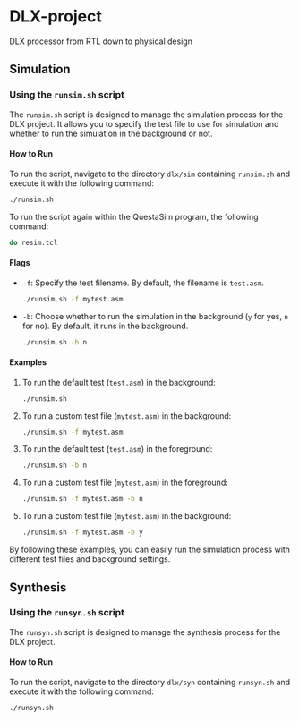 # DLX-project
DLX processor from RTL down to physical design

## Simulation
### Using the `runsim.sh` script

The `runsim.sh` script is designed to manage the simulation process for the DLX project. It allows you to specify the test file to use for simulation and whether to run the simulation in the background or not.

#### How to Run

To run the script, navigate to the directory `dlx/sim` containing `runsim.sh` and execute it with the following command:

```bash
./runsim.sh
```

To run the script again within the QuestaSim program, the following command:

```bash
do resim.tcl
```

#### Flags

- `-f`: Specify the test filename. By default, the filename is `test.asm`.
  ```bash
  ./runsim.sh -f mytest.asm
  ```
  
- `-b`: Choose whether to run the simulation in the background (`y` for yes, `n` for no). By default, it runs in the background.
  ```bash
  ./runsim.sh -b n
  ```
  
#### Examples

1. To run the default test (`test.asm`) in the background:

    ```bash
    ./runsim.sh
    ```

2. To run a custom test file (`mytest.asm`) in the background:

    ```bash
    ./runsim.sh -f mytest.asm
    ```
  
3. To run the default test (`test.asm`) in the foreground:

    ```bash
    ./runsim.sh -b n
    ```
  
4. To run a custom test file (`mytest.asm`) in the foreground:

    ```bash
    ./runsim.sh -f mytest.asm -b n
    ```
  
5. To run a custom test file (`mytest.asm`) in the background:

    ```bash
    ./runsim.sh -f mytest.asm -b y
    ```

By following these examples, you can easily run the simulation process with different test files and background settings.

## Synthesis
### Using the `runsyn.sh` script

The `runsyn.sh` script is designed to manage the synthesis process for the DLX project.

#### How to Run

To run the script, navigate to the directory `dlx/syn` containing `runsyn.sh` and execute it with the following command:

```bash
./runsyn.sh
```
